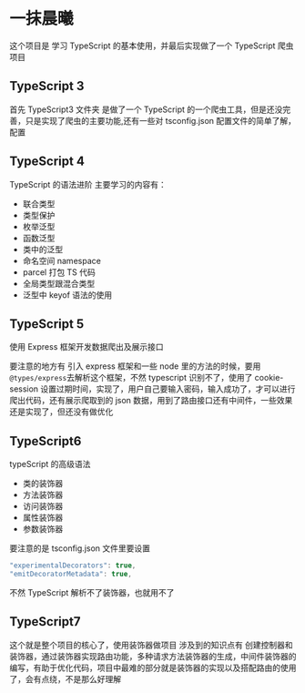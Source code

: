 # 一抹晨曦

这个项目是 学习 TypeScript 的基本使用，并最后实现做了一个 TypeScript 爬虫项目

## TypeScript 3

首先 TypeScript3 文件夹 是做了一个 TypeScript 的一个爬虫工具，但是还没完善，只是实现了爬虫的主要功能,还有一些对 tsconfig.json 配置文件的简单了解，配置

## TypeScript 4

TypeScript 的语法进阶 主要学习的内容有：

- 联合类型
- 类型保护
- 枚举泛型
- 函数泛型
- 类中的泛型
- 命名空间 namespace
- parcel 打包 TS 代码
- 全局类型跟混合类型
- 泛型中 keyof 语法的使用

## TypeScript 5

使用 Express 框架开发数据爬出及展示接口

要注意的地方有 引入 express 框架和一些 node 里的方法的时候，要用 `@types/express`去解析这个框架，不然 typescript 识别不了，使用了 cookie-session 设置过期时间，实现了，用户自己要输入密码，输入成功了，才可以进行爬出代码，还有展示爬取到的 json 数据，用到了路由接口还有中间件，一些效果还是实现了，但还没有做优化

## TypeScript6

typeScript 的高级语法

- 类的装饰器
- 方法装饰器
- 访问装饰器
- 属性装饰器
- 参数装饰器

要注意的是 tsconfig.json 文件里要设置

```ts
"experimentalDecorators": true,
"emitDecoratorMetadata": true,
```

不然 TypeScript 解析不了装饰器，也就用不了

## TypeScript7

这个就是整个项目的核心了，使用装饰器做项目 涉及到的知识点有 创建控制器和装饰器，通过装饰器实现路由功能，多种请求方法装饰器的生成，中间件装饰器的编写，有助于优化代码，项目中最难的部分就是装饰器的实现以及搭配路由的使用了，会有点绕，不是那么好理解
